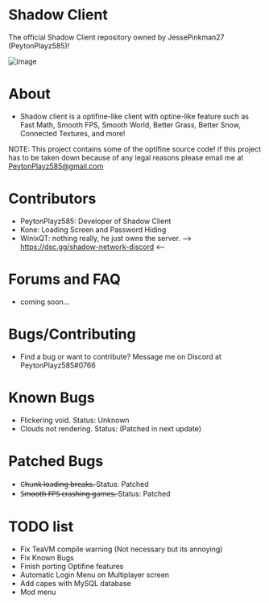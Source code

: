 # Shadow Client

The official Shadow Client repository owned by JessePinkman27 (PeytonPlayz585)!

![image](https://user-images.githubusercontent.com/114885346/226247382-a5f46a8a-1c15-416d-9607-2319fd8d1a9a.png)

# About
- Shadow client is a optifine-like client with optine-like feature such as Fast Math, Smooth FPS, Smooth World, Better Grass, Better Snow, Connected Textures, and more!

NOTE: This project contains some of the optifine source code!
if this project has to be taken down because of any legal reasons please email me at PeytonPlayz585@gmail.com

# Contributors

- PeytonPlayz585: Developer of Shadow Client
- Kone: Loading Screen and Password Hiding
- WinixQT: nothing really, he just owns the server. --> https://dsc.gg/shadow-network-discord <--

# Forums and FAQ
- coming soon...

# Bugs/Contributing
- Find a bug or want to contribute? Message me on Discord at PeytonPlayz585#0766

# Known Bugs
- Flickering void.             Status: Unknown
- Clouds not rendering.        Status: (Patched in next update)

# Patched Bugs
- C̶h̶u̶n̶k̶ ̶l̶o̶a̶d̶i̶n̶g̶ ̶b̶r̶e̶a̶k̶s̶.̶        Status: Patched
- S̶m̶o̶o̶t̶h̶ ̶F̶P̶S̶ ̶c̶r̶a̶s̶h̶i̶n̶g̶ ̶g̶a̶m̶e̶s̶.̶   Status: Patched

# TODO list 
- Fix TeaVM compile warning (Not necessary but its annoying)
- Fix Known Bugs
- Finish porting Optifine features
- Automatic Login Menu on Multiplayer screen
- Add capes with MySQL database
- Mod menu
